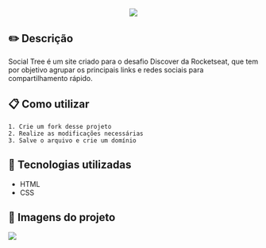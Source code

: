 <h1 align="center" >
  <img src="https://user-images.githubusercontent.com/62821027/153775017-1350b44b-100a-49d1-96b9-4a88a3beb83d.png" > <br>
</h1>

<h2> ✏️ Descrição</h2>

Social Tree é um site criado para o desafio Discover da Rocketseat, que tem por objetivo agrupar os principais links e redes sociais para compartilhamento rápido.

<h2> 📋 Como utilizar </h2>

```
1. Crie um fork desse projeto 
2. Realize as modificações necessárias
3. Salve o arquivo e crie um domínio
```

<h2> 🚀 Tecnologias utilizadas </h2>

- HTML
- CSS

<h2>📸 Imagens do projeto</h2>

<img src="https://user-images.githubusercontent.com/62821027/153775841-99555940-0494-483a-a40e-0cf61c4e3a1c.png" >

